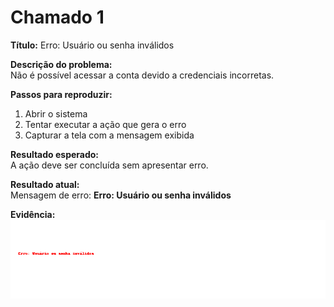 # Chamado 1

**Título:** Erro: Usuário ou senha inválidos  

**Descrição do problema:**  
Não é possível acessar a conta devido a credenciais incorretas.  

**Passos para reproduzir:**  
1. Abrir o sistema  
2. Tentar executar a ação que gera o erro  
3. Capturar a tela com a mensagem exibida  

**Resultado esperado:**  
A ação deve ser concluída sem apresentar erro.

**Resultado atual:**  
Mensagem de erro: **Erro: Usuário ou senha inválidos**  

**Evidência:**  
![Erro: Usuário ou senha inválidos](../images/erro-login.png)
